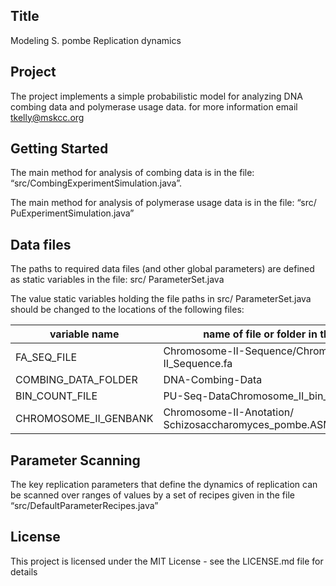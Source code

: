 ## Title
Modeling S. pombe Replication dynamics

## Project
The project implements a simple probabilistic model for analyzing DNA combing data and polymerase usage data.  for more information email tkelly@mskcc.org 

## Getting Started
The main method for analysis of combing data is in the file: “src/CombingExperimentSimulation.java”.

The main method for analysis of polymerase usage data is in the file:
 “src/ PuExperimentSimulation.java”

## Data files
The paths to required data files (and other global parameters) are defined as static variables in the file:
src/ ParameterSet.java

The value static variables holding the file paths in src/ ParameterSet.java should be changed to the locations of the following files:

|**variable name**        |**name of file or folder in this repository**|
|-------------             |---------------------------------------------|
|FA_SEQ_FILE              |Chromosome-II-Sequence/Chromosome-II_Sequence.fa|
|COMBING_DATA_FOLDER      |DNA-Combing-Data|
|BIN_COUNT_FILE           |PU-Seq-DataChromosome_II_bin_counts.csv|
|CHROMOSOME_II_GENBANK	    |Chromosome-II-Anotation/ Schizosaccharomyces_pombe.ASM294v2.23.II.genbank|

## Parameter Scanning
The key replication parameters that define the dynamics of replication can be scanned over ranges of values by a set of recipes given in the file “src/DefaultParameterRecipes.java” 

## License
This project is licensed under the MIT License - see the LICENSE.md file for details

